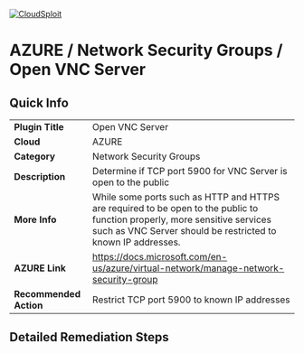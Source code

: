 [![CloudSploit](https://cloudsploit.com/img/logo-new-big-text-100.png "CloudSploit")](https://cloudsploit.com)

# AZURE / Network Security Groups / Open VNC Server

## Quick Info

| | |
|-|-|
| **Plugin Title** | Open VNC Server |
| **Cloud** | AZURE |
| **Category** | Network Security Groups |
| **Description** | Determine if TCP port 5900 for VNC Server is open to the public |
| **More Info** | While some ports such as HTTP and HTTPS are required to be open to the public to function properly, more sensitive services such as VNC Server should be restricted to known IP addresses. |
| **AZURE Link** | https://docs.microsoft.com/en-us/azure/virtual-network/manage-network-security-group |
| **Recommended Action** | Restrict TCP port 5900 to known IP addresses |

## Detailed Remediation Steps

